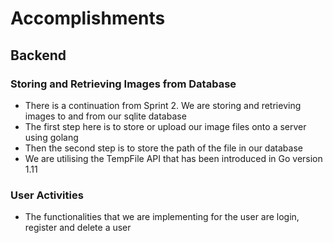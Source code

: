 # Accomplishments

## Backend
### Storing and Retrieving Images from Database
* There is a continuation from Sprint 2. We are storing and retrieving images to and from our sqlite database
* The first step here is to store or upload our image files onto a server using golang
* Then the second step is to store the path of the file in our database
* We are utilising the TempFile API that has been introduced in Go version 1.11

### User Activities
* The functionalities that we are implementing for the user are login, register and delete a user


